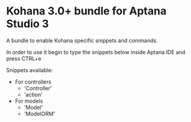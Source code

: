 # Kohana 3.0+ bundle for Aptana Studio 3

A bundle to enable Kohana specific snippets and commands.

In order to use it begin to type the snippets below inside Aptana IDE and press CTRL+e 

Snippets available:

* For controllers
	* 'Controller'
	* 'action'
* For models
	* 'Model'
	* 'ModelORM'
